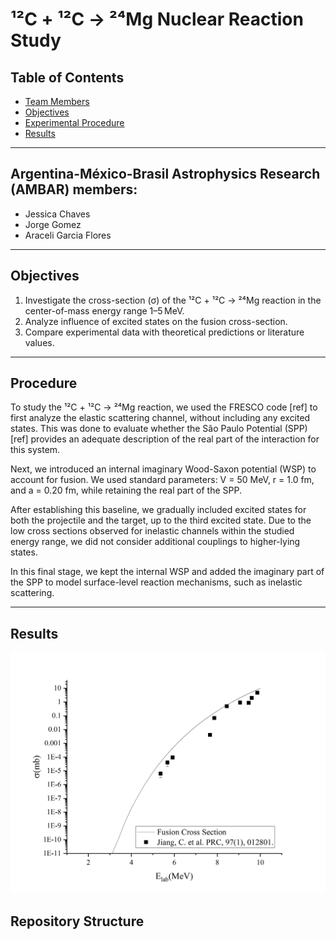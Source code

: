 # ¹²C + ¹²C → ²⁴Mg Nuclear Reaction Study

## Table of Contents
- [Team Members](#team-members)
- [Objectives](#objectives)
- [Experimental Procedure](#experimental-procedure)
- [Results](#results)

---

## Argentina-México-Brasil Astrophysics Research (AMBAR) members:
- Jessica Chaves
- Jorge Gomez
- Araceli Garcia Flores

---

## Objectives
1. Investigate the cross-section (σ) of the ¹²C + ¹²C → ²⁴Mg reaction in the center-of-mass energy range 1–5 MeV.
2. Analyze influence of excited states on the fusion cross-section.
3. Compare experimental data with theoretical predictions or literature values.

---

## Procedure
To study the ¹²C + ¹²C → ²⁴Mg reaction, we used the FRESCO code [ref] to first analyze the elastic scattering channel, without including any excited states. This was done to evaluate whether the São Paulo Potential (SPP) [ref] provides an adequate description of the real part of the interaction for this system.

Next, we introduced an internal imaginary Wood-Saxon potential (WSP) to account for fusion. We used standard parameters:
V = 50 MeV, r = 1.0 fm, and a = 0.20 fm, while retaining the real part of the SPP.

After establishing this baseline, we gradually included excited states for both the projectile and the target, up to the third excited state. Due to the low cross sections observed for inelastic channels within the studied energy range, we did not consider additional couplings to higher-lying states.

In this final stage, we kept the internal WSP and added the imaginary part of the SPP to model surface-level reaction mechanisms, such as inelastic scattering.

---

## Results
![Preliminar](plots/test.png)

## Repository Structure
